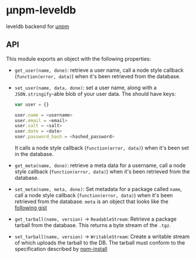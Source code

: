 μnpm-leveldb
============

leveldb backend for [μnpm](https://www.npmjs.org/package/unpm)

API
---

This module exports an object with the following properties:

- `get_user(name, done)`: retrieve a user name, call a node style callback
  (`function(error, data)`) when it's been retrieved from the database.

- `set_user(name, data, done)`: set a user name, along with a
  `JSON.stringify`-able blob of your user data. The should have keys:

  ```js
  var user = {}

  user.name = <username>
  user.email = <email>
  user.salt = <salt>
  user.date = <date>
  user.password_hash = <hashed_password>
  ```
  
  It calls a node style callback (`function(error, data)`) when it's been
  set in the database.

- `get_meta(name, done)`: retrieve a meta data for a username, call a node
  style callback (`function(error, data)`) when it's been retrieved from the
  database.

- `set_meta(name, meta, done)`: Set metadata for a package called `name`, call
  a node style callback (`function(error, data)`) when it's been retrieved from
  the database. `meta` is an object that looks like the [following
  gist](https://gist.github.com/mghayes/9459409)

- `get_tarball(name, version)` -> `ReadableStream`:  Retrieve a package tarball
  from the database. This returns a byte  stream of the `.tgz`.

- `set_tarball(name, version)` -> `WritableStream`: Create a writable stream of
  which uploads the tarball to the DB. The tarball must conform to the
  specification described by
  [npm-install](https://www.npmjs.org/doc/cli/npm-install.html)



